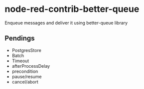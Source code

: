 # node-red-contrib-better-queue

Enqueue messages and deliver it using better-queue library

## Pendings

- PostgresStore
- Batch
- Timeout
- afterProcessDelay
- precondition
- pause/resume
- cancel/abort
